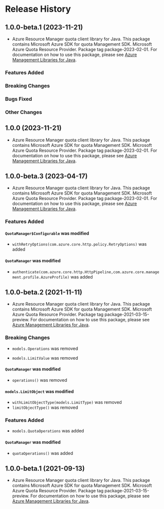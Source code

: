 # Release History

## 1.0.0-beta.1 (2023-11-21)

- Azure Resource Manager quota client library for Java. This package contains Microsoft Azure SDK for quota Management SDK. Microsoft Azure Quota Resource Provider. Package tag package-2023-02-01. For documentation on how to use this package, please see [Azure Management Libraries for Java](https://aka.ms/azsdk/java/mgmt).

### Features Added

### Breaking Changes

### Bugs Fixed

### Other Changes

## 1.0.0 (2023-11-21)

- Azure Resource Manager quota client library for Java. This package contains Microsoft Azure SDK for quota Management SDK. Microsoft Azure Quota Resource Provider. Package tag package-2023-02-01. For documentation on how to use this package, please see [Azure Management Libraries for Java](https://aka.ms/azsdk/java/mgmt).

## 1.0.0-beta.3 (2023-04-17)

- Azure Resource Manager quota client library for Java. This package contains Microsoft Azure SDK for quota Management SDK. Microsoft Azure Quota Resource Provider. Package tag package-2023-02-01. For documentation on how to use this package, please see [Azure Management Libraries for Java](https://aka.ms/azsdk/java/mgmt).

### Features Added

#### `QuotaManager$Configurable` was modified

* `withRetryOptions(com.azure.core.http.policy.RetryOptions)` was added

#### `QuotaManager` was modified

* `authenticate(com.azure.core.http.HttpPipeline,com.azure.core.management.profile.AzureProfile)` was added

## 1.0.0-beta.2 (2021-11-11)

- Azure Resource Manager quota client library for Java. This package contains Microsoft Azure SDK for quota Management SDK. Microsoft Azure Quota Resource Provider. Package tag package-2021-03-15-preview. For documentation on how to use this package, please see [Azure Management Libraries for Java](https://aka.ms/azsdk/java/mgmt).

### Breaking Changes

* `models.Operations` was removed

* `models.LimitValue` was removed

#### `QuotaManager` was modified

* `operations()` was removed

#### `models.LimitObject` was modified

* `withLimitObjectType(models.LimitType)` was removed
* `limitObjectType()` was removed

### Features Added

* `models.QuotaOperations` was added

#### `QuotaManager` was modified

* `quotaOperations()` was added

## 1.0.0-beta.1 (2021-09-13)

- Azure Resource Manager quota client library for Java. This package contains Microsoft Azure SDK for quota Management SDK. Microsoft Azure Quota Resource Provider. Package tag package-2021-03-15-preview. For documentation on how to use this package, please see [Azure Management Libraries for Java](https://aka.ms/azsdk/java/mgmt).
